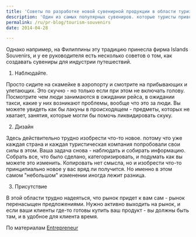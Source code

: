 ```yaml
---
title: 'Советы по разработке новой сувенирной продукции в области туризма'
description: 'Один из самых популярных сувениров. которые туристы привозят с собой из дальней поездки - это футболка с фотографией или рисунком о том месте, где они побывали. Это кажется настолько естественным, что трудно представить себе время, когда это было не так.'
permalink: /ru/pr-blog/tourism-souvenirs
date: 2014-04-28

---
```


Однако например, на Филиппины эту традицию принесла фирма Islands Souvenirs, и у ее руководителя есть несколько советов о том, как создавать сувениры для индустрии путешествий.

1. Наблюдайте.

Просто сидите на скамейке в аэропорту и смотрите на прибывающих и улетающих. Это скучно - но только если при этом не включать голову. Посмотрите чем люди занимаются в ожидании рейса, в ожидании такси, какие у них возникают проблемы, вообще что это за люди. Вы можете увидеть как бы лакуны в происходящем - предметы, которых не хватает, занятия, которые могли бы помочь ликвидировать скуку.

2. Дизайн

Здесь действительно трудно изобрести что-то новое. потому что уже каждая страна и каждая туристическая компания попробовали свои силы в этом. Ваша задача снова - наблюдать и собирать информацию. Собрать все, что было сделано, категоризировать, и подумать как вы можете это изменить. Копировать нет смысла, но и изобрести что-то принципиально новое у вас вряд ли получится. Но именно в этом самом "небольшом" изменении иногда лежит разница.

3. Присутствие

В этой области трудно надеяться, что рынок придет к вам сам - рынок перенасыщен предложениями. Нужно активно выходить на рынок, и если ваши клиенты где-то готовы купить ваш продукт - вы должны быть там, и в удобное для клиента время.

По материалам <a href="https://www.entrepreneur.com.ph/startup-tips/5-ways-to-succeed-in-the-souvenir-items-business">Entrepreneur</a>

